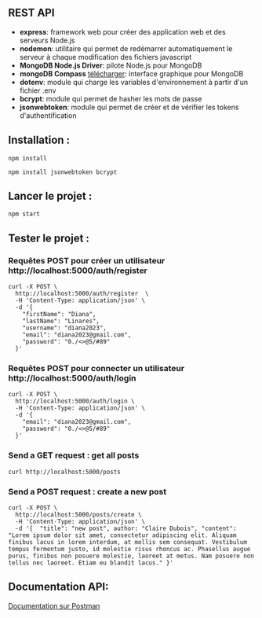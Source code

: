 ## REST API

- **express**: framework web pour créer des application web et des serveurs Node.js
- **nodemon**: utilitaire qui permet de redémarrer automatiquement le serveur à chaque modification des fichiers javascript
- **MongoDB Node.js Driver**: pilote Node.js pour MongoDB
- **mongoDB Compass** [télécharger](https://www.mongodb.com/products/tools/compass): interface graphique pour MongoDB
- **dotenv**: module qui charge les variables d'environnement à partir d'un fichier .env
- **bcrypt**: module qui permet de hasher les mots de passe
- **jsonwebtoken**: module qui permet de créer et de vérifier les tokens d'authentification

## Installation :

`npm install`

`npm install jsonwebtoken bcrypt`

## Lancer le projet :

`npm start`

## Tester le projet :

### Requêtes POST pour créer un utilisateur http://localhost:5000/auth/register

```
curl -X POST \
  http://localhost:5000/auth/register  \
  -H 'Content-Type: application/json' \
  -d '{
    "firstName": "Diana",
    "lastName": "Linares",
    "username": "diana2023",
    "email": "diana2023@gmail.com",
    "password": "0./<>@5/#89"
  }'
```

### Requêtes POST pour connecter un utilisateur http://localhost:5000/auth/login

```
curl -X POST \
  http://localhost:5000/auth/login \
  -H 'Content-Type: application/json' \
  -d '{
    "email": "diana2023@gmail.com",
    "password": "0./<>@5/#89"
  }'
```

### Send a GET request : get all posts

`curl http://localhost:5000/posts`

### Send a POST request : create a new post

```
curl -X POST \
  http://localhost:5000/posts/create \
  -H 'Content-Type: application/json' \
  -d '{  "title": "new post", author: "Claire Dubois", "content": "Lorem ipsum dolor sit amet, consectetur adipiscing elit. Aliquam finibus lacus in lorem interdum, at mollis sem consequat. Vestibulum tempus fermentum justo, id molestie risus rhoncus ac. Phasellus augue purus, finibus non posuere molestie, laoreet at metus. Nam posuere non tellus nec laoreet. Etiam eu blandit lacus." }'
```

## Documentation API:

[Documentation sur Postman](https://documenter.getpostman.com/view/19676848/2s9YR84CzK)
